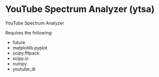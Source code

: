 # YouTube Spectrum Analyzer (ytsa)

YouTube Spectrum Analyzer

Requires the following:
+ future
+ matplotlib.pyplot
+ scipy.fftpack
+ scipy.io
+ numpy
+ youtube_dl
